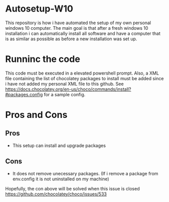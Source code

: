# Autosetup-W10

This repository is how i have automated the setup of my own personal windows 10 computer. The main goal is that after a fresh windows 10 installation i can automatically install all software and have a computer that is as similar as possible as before a new installation was set up.

# Runninc the code
This code must be executed in a elevated powershell prompt. Also, a XML file containing the list of chocolatey packages to install must be added since i have not added my personal XML file to this github. See https://docs.chocolatey.org/en-us/choco/commands/install?#packages.config for a sample config.

# Pros and Cons
## Pros
- This setup can install and upgrade packages
  
## Cons
- It does not remove unecessary packages. (If i remove a package from env.config it is not uninstalled on my machine)
  
Hopefully, the con above will be solved when this issue is closed https://github.com/chocolatey/choco/issues/533
